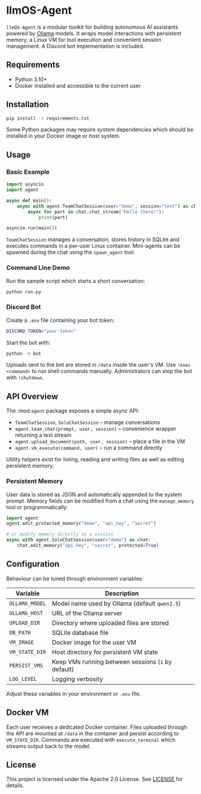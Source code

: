 # llmOS-Agent

`llmOS-Agent` is a modular toolkit for building autonomous AI assistants powered by [Ollama](https://ollama.com) models. It wraps model interactions with persistent memory, a Linux VM for tool execution and convenient session management. A Discord bot implementation is included.

## Requirements

- Python 3.10+
- Docker installed and accessible to the current user

## Installation

```bash
pip install -r requirements.txt
```

Some Python packages may require system dependencies which should be installed in your Docker image or host system.

## Usage

### Basic Example

```python
import asyncio
import agent

async def main():
    async with agent.TeamChatSession(user="demo", session="test") as chat:
        async for part in chat.chat_stream("Hello there!"):
            print(part)

asyncio.run(main())
```

`TeamChatSession` manages a conversation, stores history in SQLite and executes commands in a per-user Linux container. Mini-agents can be spawned during the chat using the `spawn_agent` tool.

### Command Line Demo

Run the sample script which starts a short conversation:

```bash
python run.py
```

### Discord Bot

Create a `.env` file containing your bot token:

```bash
DISCORD_TOKEN="your-token"
```

Start the bot with:

```bash
python -m bot
```

Uploads sent to the bot are stored in `/data` inside the user's VM. Use `!exec <command>` to run shell commands manually. Administrators can stop the bot with `!shutdown`.

## API Overview

The :mod:`agent` package exposes a simple async API:

- `TeamChatSession`, `SoloChatSession` – manage conversations
- `agent.team_chat(prompt, user, session)` – convenience wrapper returning a text stream
- `agent.upload_document(path, user, session)` – place a file in the VM
- `agent.vm_execute(command, user)` – run a command directly

Utility helpers exist for listing, reading and writing files as well as editing persistent memory.

### Persistent Memory

User data is stored as JSON and automatically appended to the system prompt.
Memory fields can be modified from a chat using the `manage_memory` tool or programmatically:

```python
import agent
agent.edit_protected_memory("demo", "api_key", "secret")

# or modify memory directly on a session
async with agent.SoloChatSession(user="demo") as chat:
    chat.edit_memory("api_key", "secret", protected=True)
```

## Configuration

Behaviour can be tuned through environment variables:

| Variable | Description |
| --- | --- |
| `OLLAMA_MODEL` | Model name used by Ollama (default `qwen2.5`) |
| `OLLAMA_HOST` | URL of the Ollama server |
| `UPLOAD_DIR` | Directory where uploaded files are stored |
| `DB_PATH` | SQLite database file |
| `VM_IMAGE` | Docker image for the user VM |
| `VM_STATE_DIR` | Host directory for persistent VM state |
| `PERSIST_VMS` | Keep VMs running between sessions (`1` by default) |
| `LOG_LEVEL` | Logging verbosity |

Adjust these variables in your environment or `.env` file.

## Docker VM

Each user receives a dedicated Docker container. Files uploaded through the API are mounted at `/data` in the container and persist according to `VM_STATE_DIR`. Commands are executed with `execute_terminal` which streams output back to the model.

## License

This project is licensed under the Apache 2.0 License. See [LICENSE](LICENSE) for details.
